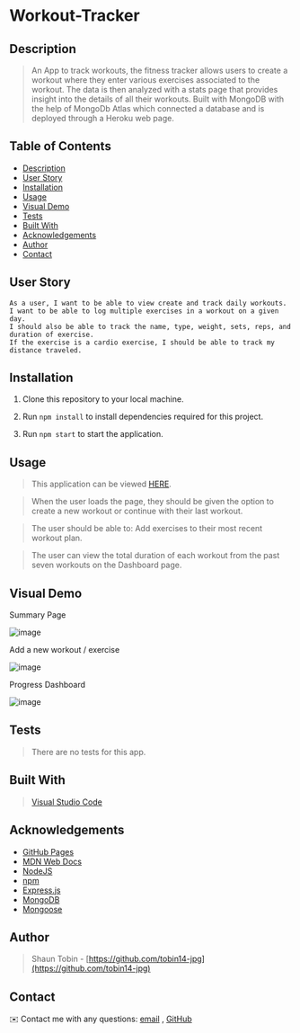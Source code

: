 # Workout-Tracker

## Description

> An App to track workouts, the fitness tracker allows users to create a workout where they enter various exercises associated to the workout. The data is then analyzed with a stats page that provides insight into the details of all their workouts. Built with MongoDB with the help of MongoDb Atlas which connected a database and is deployed through a Heroku web page.

 ## Table of Contents 
  - [Description](#description)
  - [User Story](#user-story)
  - [Installation](#installation)
  - [Usage](#usage)
  - [Visual Demo](#visual-demo)
  - [Tests](#tests)
  - [Built With](#built-with)
  - [Acknowledgements](#acknowledgements)
  - [Author](#author)
  - [Contact](#contact)

## User Story
```
As a user, I want to be able to view create and track daily workouts. 
I want to be able to log multiple exercises in a workout on a given day. 
I should also be able to track the name, type, weight, sets, reps, and duration of exercise. 
If the exercise is a cardio exercise, I should be able to track my distance traveled.
```

## Installation

1. Clone this repository to your local machine.

2. Run `npm install` to install dependencies required for this project.

3. Run `npm start` to start the application. 

## Usage

> This application can be viewed [HERE](https://pure-badlands-50695.herokuapp.com/).

>When the user loads the page, they should be given the option to create a new workout or continue with their last workout.

>The user should be able to: Add exercises to their most recent workout plan.

>The user can view the total duration of each workout from the past seven workouts on the Dashboard page.

## Visual Demo

Summary Page

![image](https://user-images.githubusercontent.com/83910221/136792541-15f1e5d4-4cd3-4218-bd2c-3952ea571e90.png)

Add a new workout / exercise

![image](https://user-images.githubusercontent.com/83910221/136792741-41e4fe41-d3f7-4ee0-b71f-ddf2c8d7ba64.png)

Progress Dashboard

![image](https://user-images.githubusercontent.com/83910221/136792882-7b14ae90-b685-4d33-a7fb-b6b2c46e768c.png)

## Tests

> There are no tests for this app.

## Built With

> [Visual Studio Code](https://code.visualstudio.com/)

## Acknowledgements

* [GitHub Pages](https://pages.github.com)
* [MDN Web Docs](https://developer.mozilla.org/en-US/)
* [NodeJS](https://nodejs.org/en/)
* [npm](https://www.npmjs.com/)
* [Express.js](https://expressjs.com/)
* [MongoDB](https://www.mongodb.com/)
* [Mongoose](https://mongoosejs.com/docs/)

## Author

> Shaun Tobin - [https://github.com/tobin14-jpg](https://github.com/tobin14-jpg)

## Contact 
✉️ Contact me with any questions: [email](mailto:shauntobin88@gmail.com) , [GitHub](https://github.com/tobin14-jpg)<br />
